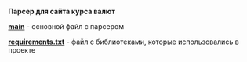 **Парсер  для сайта курса валют**

[__main__](https://github.com/zdessmyasso/parsing_exchange_rates/blob/master/__main__.py) - основной файл с парсером


[**requirements.txt**](https://github.com/zdessmyasso/parsing_exchange_rates/blob/master/requirements.txt) - файл с библиотеками, которые использовались в проекте
